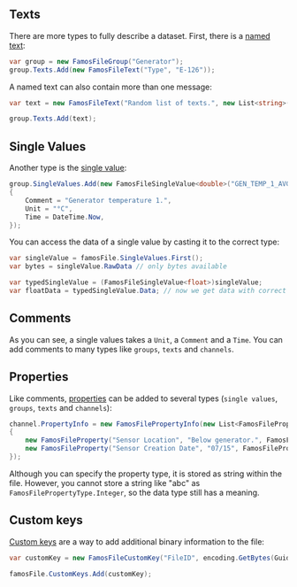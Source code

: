 ## Texts

There are more types to fully describe a dataset. First, there is a [named text](xref:ImcFamosFile.FamosFileText):

```cs
var group = new FamosFileGroup("Generator");
group.Texts.Add(new FamosFileText("Type", "E-126"));
```

A named text can also contain more than one message:

```cs
var text = new FamosFileText("Random list of texts.", new List<string>() { "Text 1.", "Text 2?", "Text 3!" });

group.Texts.Add(text);
```

## Single Values

Another type is the [single value](xref:ImcFamosFile.FamosFileSingleValue):

```cs
group.SingleValues.Add(new FamosFileSingleValue<double>("GEN_TEMP_1_AVG", 40.25)
{
    Comment = "Generator temperature 1.",
    Unit = "°C",
    Time = DateTime.Now,
});
```

You can access the data of a single value by casting it to the correct type:

```cs
var singleValue = famosFile.SingleValues.First();
var bytes = singleValue.RawData // only bytes available

var typedSingleValue = (FamosFileSingleValue<float>)singleValue;
var floatData = typedSingleValue.Data; // now we get data with correct type
```

## Comments

As you can see, a single values takes a `Unit`, a `Comment` and a `Time`. You can add comments to many types like `groups`, `texts` and `channels`.

## Properties

Like comments, [properties](xref:ImcFamosFile.FamosFileProperty) can be added to several types (`single values`, `groups`, `texts` and `channels`):

```cs
channel.PropertyInfo = new FamosFilePropertyInfo(new List<FamosFileProperty>()
{
    new FamosFileProperty("Sensor Location", "Below generator.", FamosFilePropertyType.String),
    new FamosFileProperty("Sensor Creation Date", "07/15", FamosFilePropertyType.String)
});
```

Although you can specify the property type, it is stored as string within the file. However, you cannot store a string like "abc" as `FamosFilePropertyType.Integer`, so the data type still has a meaning.

## Custom keys

[Custom keys](xref:ImcFamosFile.FamosFileCustomKey) are a way to add additional binary information to the file:

```cs
var customKey = new FamosFileCustomKey("FileID", encoding.GetBytes(Guid.NewGuid().ToString()));

famosFile.CustomKeys.Add(customKey);
```

